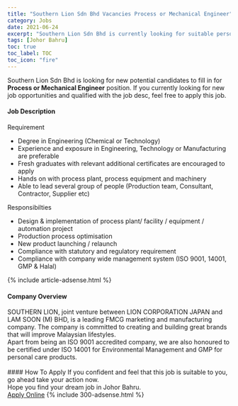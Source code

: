 ```yaml
---
title: "Southern Lion Sdn Bhd Vacancies Process or Mechanical Engineer" 
category: Jobs 
date: 2021-06-24 
excerpt: "Southern Lion Sdn Bhd is currently looking for suitable person to fill in the Process or Mechanical Engineer which based in Johor Bahru" 
tags: [Johor Bahru] 
toc: true 
toc_label: TOC 
toc_icon: "fire" 
--- 
```


<p>Southern Lion Sdn Bhd is looking for new potential candidates to fill in for <b>Process or Mechanical Engineer</b> position. If you currently looking for new job opportunities and qualified with the job desc, feel free to apply this job.
</p><div><div><h4>Job Description</h4></div><div><div><span><div><p>Requirement</p><ul><li>Degree in&#160;Engineering (Chemical or&#160;Technology)</li><li>Experience and exposure in Engineering, Technology or Manufacturing are preferable</li><li>Fresh graduates with relevant additional certificates are encouraged to apply</li><li>Hands on with process plant, process equipment and machinery</li><li>Able to lead several group of people (Production team, Consultant, Contractor, Supplier etc)</li></ul><p>Responsibilties</p><ul><li>Design &amp; implementation of process plant/ facility / equipment / automation project</li><li>Production process optimisation</li><li>New product launching / relaunch</li><li>Compliance with statutory and regulatory requirement</li><li>Compliance with company wide management system (ISO 9001, 14001, GMP &amp; Halal)</li></ul></div></span></div></div></div> 
{% include article-adsense.html %} 
<div><div><h4>Company Overview</h4></div><div><div><span><div><div>SOUTHERN LION, joint venture between LION CORPORATION JAPAN and LAM SOON (M) BHD, is a leading FMCG marketing and manufacturing company. The company is committed to creating and building great brands that will improve Malaysian lifestyles.&#160;</div>
<div>Apart from being an ISO 9001 accredited company, we are also honoured to be certified under ISO 14001 for Environmental Management and GMP for personal care products.<br>
&#160;</div></div></span></div></div></div> 
#### How To Apply 
If you confident and feel that this job is suitable to you, go ahead take your action now. <br/> 
Hope you find your dream job in Johor Bahru. <br/> 
<a href="https://www.jobstreet.com.my/en/job/process-or-mechanical-engineer-4598247?jobId=jobstreet-my-job-4598247&" class="btn btn--info" target="_blank" rel="nofollow noopenner">Apply Online</a> 
{% include 300-adsense.html %} 